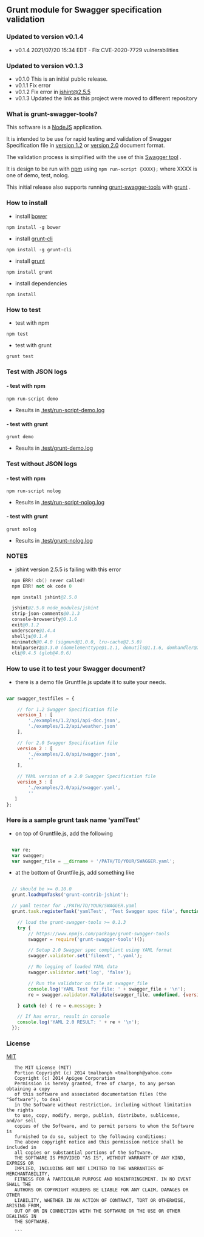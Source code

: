 ## Grunt module for Swagger specification validation

### Updated to version v0.1.4

* v0.1.4 2021/07/20 15:34 EDT - Fix CVE-2020-7729 vulnerabilities

### Updated to version v0.1.3

* v0.1.0 This is an initial public release.
* v0.1.1 Fix error
* v0.1.2 Fix error in jshint@2.5.5
* v0.1.3 Updated the link as this project were moved to different repository

### What is grunt-swagger-tools?

This software is a [NodeJS](http://nodejs.org) application.

It is intended to be use for rapid testing and validation of Swagger Specification file in [version 1.2](https://github.com/swagger-api/swagger-spec/blob/master/versions/1.2.md) or [version 2.0](https://github.com/swagger-api/swagger-spec/blob/master/versions/2.0.md) document format.

The validation process is simplified with the use of this [Swagger tool](https://github.com/apigee-127/swagger-tools) .

It is design to be run with [npm](https://www.npmjs.org/package/npm) using `npm run-script {XXXX};` where XXXX is one of demo, test, nolog.

This initial release also supports running [grunt-swagger-tools](https://github.com/tmalbonph/grunt-swagger-tools) with [grunt](https://github.com/gruntjs/grunt) .

### How to install

* install [bower](https://github.com/bower/bower)

 `npm install -g bower`

* install [grunt-cli](https://github.com/gruntjs/grunt)

 `npm install -g grunt-cli`

* install [grunt](https://github.com/gruntjs/grunt)

 `npm install grunt`

* install dependencies

 `npm install`

### How to test

* test with npm

 `npm test`

* test with grunt

 `grunt test`

### Test with JSON logs

#### - test with npm

 `npm run-script demo`

 - Results in [.test/run-script-demo.log](.test/run-script-demo.log)

#### - test with grunt

 `grunt demo`

 - Results in [.test/grunt-demo.log](.test/grunt-demo.log)

### Test without JSON logs

#### - test with npm

 `npm run-script nolog`

 - Results in [.test/run-script-nolog.log](.test/run-script-nolog.log)

#### - test with grunt

 `grunt nolog`

 - Results in [.test/grunt-nolog.log](.test/grunt-nolog.log)

### NOTES

* jshint version 2.5.5 is failing with this error 

```s
  npm ERR! cb() never called!
  npm ERR! not ok code 0

  npm install jshint@2.5.0

  jshint@2.5.0 node_modules/jshint
  strip-json-comments@0.1.3
  console-browserify@0.1.6
  exit@0.1.2
  underscore@1.4.4
  shelljs@0.1.4
  minimatch@0.4.0 (sigmund@1.0.0, lru-cache@2.5.0)
  htmlparser2@3.3.0 (domelementtype@1.1.1, domutils@1.1.6, domhandler@2.1.0, readable-stream@1.0.33-1)
  cli@0.4.5 (glob@4.0.6)

```

### How to use it to test your Swagger document?

* there is a demo file Gruntfile.js update it to suite your needs.

```javascript

var swagger_testfiles = {

    // for 1.2 Swagger Specification file
    version_1 : [
        './examples/1.2/api/api-doc.json',
        './examples/1.2/api/weather.json'
    ],

    // for 2.0 Swagger Specification file
    version_2 : [
        './examples/2.0/api/swagger.json',
        ''
    ],

    // YAML version of a 2.0 Swagger Specification file
    version_3 : [
        './examples/2.0/api/swagger.yaml',
        ''
   ]
};

```

### Here is a sample grunt task name 'yamlTest'

* on top of Gruntfile.js, add the following

```javascript

  var re;
  var swagger;
  var swagger_file = __dirname + '/PATH/TO/YOUR/SWAGGER.yaml';

```

* at the bottom of Gruntfile.js, add something like

```javascript

  // should be >= 0.10.0
  grunt.loadNpmTasks('grunt-contrib-jshint');

  // yaml tester for ./PATH/TO/YOUR/SWAGGER.yaml
  grunt.task.registerTask('yamlTest', 'Test Swagger spec file', function() {

	// load the grunt-swagger-tools >= 0.1.3
	try {
        // https://www.npmjs.com/package/grunt-swagger-tools
		swagger = require('grunt-swagger-tools')();

		// Setup 2.0 Swagger spec compliant using YAML format
		swagger.validator.set('fileext', '.yaml');

		// No logging of loaded YAML data
		swagger.validator.set('log', 'false');

		// Run the validator on file at swagger_file
		console.log('YAML Test for file: ' + swagger_file + '\n');
		re = swagger.validator.Validate(swagger_file, undefined, {version: '2.0'});

	} catch (e) { re = e.message; }

	// If has error, result in console
	console.log('YAML 2.0 RESULT: ' + re + '\n');
  });

```

### License

[MIT](https://github.com/topcoderinc/grunt-swagger-tools/blob/master/LICENSE)
 ```
	The MIT License (MIT)
	Portion Copyright (c) 2014 tmalbonph <tmalbonph@yahoo.com>
	Copyright (c) 2014 Apigee Corporation
	Permission is hereby granted, free of charge, to any person obtaining a copy
	of this software and associated documentation files (the "Software"), to deal
	in the Software without restriction, including without limitation the rights
	to use, copy, modify, merge, publish, distribute, sublicense, and/or sell
	copies of the Software, and to permit persons to whom the Software is
	furnished to do so, subject to the following conditions:
	The above copyright notice and this permission notice shall be included in
	all copies or substantial portions of the Software.
	THE SOFTWARE IS PROVIDED "AS IS", WITHOUT WARRANTY OF ANY KIND, EXPRESS OR
	IMPLIED, INCLUDING BUT NOT LIMITED TO THE WARRANTIES OF MERCHANTABILITY,
	FITNESS FOR A PARTICULAR PURPOSE AND NONINFRINGEMENT. IN NO EVENT SHALL THE
	AUTHORS OR COPYRIGHT HOLDERS BE LIABLE FOR ANY CLAIM, DAMAGES OR OTHER
	LIABILITY, WHETHER IN AN ACTION OF CONTRACT, TORT OR OTHERWISE, ARISING FROM,
	OUT OF OR IN CONNECTION WITH THE SOFTWARE OR THE USE OR OTHER DEALINGS IN
	THE SOFTWARE.

    ```
